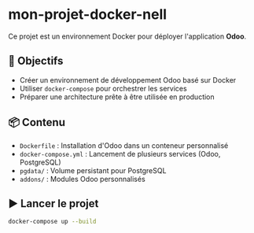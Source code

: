 # mon-projet-docker-nell

Ce projet est un environnement Docker pour déployer l'application **Odoo**.

## 🚀 Objectifs

- Créer un environnement de développement Odoo basé sur Docker
- Utiliser `docker-compose` pour orchestrer les services
- Préparer une architecture prête à être utilisée en production

## 📦 Contenu

- `Dockerfile` : Installation d'Odoo dans un conteneur personnalisé
- `docker-compose.yml` : Lancement de plusieurs services (Odoo, PostgreSQL)
- `pgdata/` : Volume persistant pour PostgreSQL
- `addons/` : Modules Odoo personnalisés

## ▶️ Lancer le projet

```bash
docker-compose up --build
